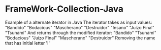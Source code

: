 # FrameWork-Collection-Java
Example of a alternate iterator in Java
The iterator takes as input values:
  "Bandido"
  "Bodacious"
  "Mascherano"
  "Destruidor"
  "Insano"
  "Juízo Final"
  "Tsunami"
And returns through the modified iterator:
  "Bandido"
  "Tsunami"
  "Bodacious"
  "Juízo Final"
  "Mascherano"
  "Destruidor"
Removing the name that has initial letter 'I'
